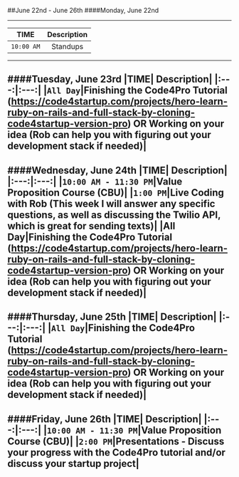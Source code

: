 ##June 22nd - June 26th
####Monday, June 22nd

---
|TIME| Description|
|:---:|:---:|
|`10:00 AM`|Standups|
---
####Tuesday, June 23rd
|TIME| Description|
|:---:|:---:|
|`All Day`|Finishing the Code4Pro Tutorial (https://code4startup.com/projects/hero-learn-ruby-on-rails-and-full-stack-by-cloning-code4startup-version-pro) **OR** Working on your idea (Rob can help you with figuring out your development stack if needed)|
---
####Wednesday, June 24th
|TIME| Description|
|:---:|:---:|
|`10:00 AM - 11:30 PM`|Value Proposition Course (CBU)|
|`1:00 PM`|Live Coding with Rob (This week I will answer any specific questions, as well as discussing the Twilio API, which is great for sending texts)|
|All Day|Finishing the Code4Pro Tutorial (https://code4startup.com/projects/hero-learn-ruby-on-rails-and-full-stack-by-cloning-code4startup-version-pro) **OR** Working on your idea (Rob can help you with figuring out your development stack if needed)|
---
####Thursday, June 25th
|TIME| Description|
|:---:|:---:|
|`All Day`|Finishing the Code4Pro Tutorial (https://code4startup.com/projects/hero-learn-ruby-on-rails-and-full-stack-by-cloning-code4startup-version-pro) **OR** Working on your idea (Rob can help you with figuring out your development stack if needed)|
---
####Friday, June 26th
|TIME| Description|
|:---:|:---:|
|`10:00 AM - 11:30 PM`|Value Proposition Course (CBU)|
|`2:00 PM`|Presentations - Discuss your progress with the Code4Pro tutorial and/or discuss your startup project|
---
